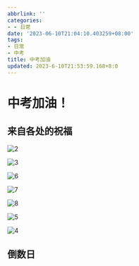 ```yaml
---
abbrlink: ''
categories:
- - 日常
date: '2023-06-10T21:04:10.403259+08:00'
tags:
- 日常
- 中考
title: 中考加油
updated: 2023-6-10T21:53:59.168+8:0
---
```

# 中考加油！

## 来自各处的祝福

![2](https://cdn.staticaly.com/gh/histcat/static@master/rawimg/2.2mo1wbmmjjy0.jpg)

![3](https://cdn.staticaly.com/gh/histcat/static@master/rawimg/3.ph3z010l8m8.jpg)

![6](https://cdn.staticaly.com/gh/histcat/static@master/rawimg/6.1ehnu3zldo00.jpg)

![7](https://cdn.staticaly.com/gh/histcat/static@master/rawimg/7.7dz8wbdmztk0.jpg)

![8](https://cdn.staticaly.com/gh/histcat/static@master/rawimg/8.zxmx5id2as0.jpg)

![5](https://cdn.staticaly.com/gh/histcat/static@master/rawimg/5.1ln58k58dvb4.jpg)

![4](https://cdn.staticaly.com/gh/histcat/static@master/rawimg/4.byehzihdgdc.jpg)

## 倒数日

<h1 id="qqqq"></h1>
<script>window.onload=function starttime(){
time('2023/6/13');
ptimer = setTimeout(starttime,1000); // 添加计时}
function time(futimg){var nowtime = new Date().getTime(); // 现在时间转换为时间戳
var futruetime =  new Date(futimg).getTime(); // 未来时间转换为时间戳
var msec = futruetime-nowtime; // 毫秒 未来时间-现在时
var time = (msec/1000);  // 毫秒/1000
var day = parseInt(time/86400); // 天  24*60*60*1000
var hour = parseInt(time/3600)-24*day;    // 小时 60*60 总小时数-过去的小时数=现在的小时数
var minute = parseInt(time%3600/60); // 分 -(day*24) 以60秒为一整份 取余 剩下秒数 秒数/60 就是分钟数
var second = parseInt(time%60);  // 以60秒为一整份 取余 剩下秒数
document.getElementById('qqqq').innerHTML="<div>距中考还有："+day+"天"+hour+"小时"+minute+"分"+second+"秒"+"</br><span>加油！</span></div>"}</script>

